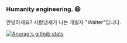 ### Humanity engineering. 😄
안녕하세요?
사람냄새가 나는 개발자 "Walter"입니다.

[![Anurag's github stats](https://github-readme-stats.vercel.app/api?username=okchanho)](https://github.com/anuraghazra/github-readme-stats)

<!--
**okchanho/okchanho** is a ✨ _special_ ✨ repository because its `README.md` (this file) appears on your GitHub profile.

Here are some ideas to get you started:

- 🔭 I’m currently working on ...
- 🌱 I’m currently learning ...
- 👯 I’m looking to collaborate on ...
- 🤔 I’m looking for help with ...
- 💬 Ask me about ...
- 📫 How to reach me: ...
- 😄 Pronouns: ...
- ⚡ Fun fact: ...
-->
